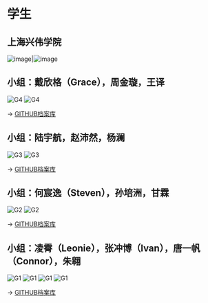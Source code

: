 # 学生

## 上海兴伟学院

![image](https://user-images.githubusercontent.com/47165282/113803063-5dd01400-978e-11eb-9e5c-68fa3cf91203.jpeg)|![image](https://user-images.githubusercontent.com/47165282/113803070-60326e00-978e-11eb-88e4-548dc2a5bd96.jpeg)

## 小组：戴欣格（Grace），周金璇，王译

![G4](https://user-images.githubusercontent.com/47165282/111975743-e66a7580-8b3b-11eb-837d-377e87604726.jpg)
![G4](https://user-images.githubusercontent.com/47165282/113803658-96bcb880-978f-11eb-89a2-a3531b437424.jpeg)

→ [GITHUB档案库](https://github.com/dxg0319/dadada)

## 小组：陆宇航，赵沛然，杨澜

![G3](https://user-images.githubusercontent.com/47165282/111975710-df436780-8b3b-11eb-9b6a-9b8f3e742b7d.jpg)
![G3](https://user-images.githubusercontent.com/47165282/113803723-afc56980-978f-11eb-877b-79efdb623b56.jpeg)

→ [GITHUB档案库](https://github.com/RubyRoseZhao/ABR)

## 小组：何宸逸（Steven），孙培洲，甘霖

![G2](https://user-images.githubusercontent.com/47165282/111975771-ee2a1a00-8b3b-11eb-83d7-0cec69a49eac.jpg)
![G2](https://user-images.githubusercontent.com/47165282/113803690-a3411100-978f-11eb-86d9-a608b04a910e.jpeg)

→ [GITHUB档案库](https://github.com/Steven-HCY/Oops-SJC)

## 小组：凌霄（Leonie），张冲博（Ivan），唐一帆（Connor），朱翱

![G1](https://user-images.githubusercontent.com/47165282/111975781-f2563780-8b3b-11eb-9f67-4b97ad703031.jpg)
![G1](https://user-images.githubusercontent.com/47165282/113803754-bc49c200-978f-11eb-8907-01f891d0224e.jpeg)
![G1](https://user-images.githubusercontent.com/47165282/113803759-c075df80-978f-11eb-8a6e-0f4ec6f82f04.jpeg)
![G1](https://user-images.githubusercontent.com/47165282/113803763-c2d83980-978f-11eb-9e3b-6591a7557630.jpeg)

→ [GITHUB档案库](https://github.com/connor-chongbo/2021fablab)
